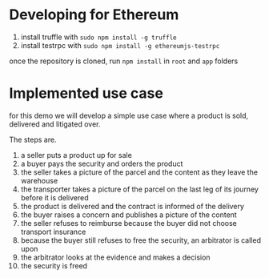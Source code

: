 # Developing for Ethereum

1. install truffle with `sudo npm install -g truffle` 
2. install testrpc with `sudo npm install -g ethereumjs-testrpc`

once the repository is cloned, run `npm install` in `root` and `app` folders

# Implemented use case

for this demo we will develop a simple use case where a product is sold, 
delivered and litigated over.
 
The steps are.

1. a seller puts a product up for sale
1. a buyer pays the security and orders the product
1. the seller takes a picture of the parcel and the content as they leave the warehouse
1. the transporter takes a picture of the parcel on the last leg of its journey before it is delivered
1. the product is delivered and the contract is informed of the delivery
1. the buyer raises a concern and publishes a picture of the content
1. the seller refuses to reimburse because the buyer did not choose transport insurance
1. because the buyer still refuses to free the security, an arbitrator is called upon
1. the arbitrator looks at the evidence and makes a decision
1. the security is freed
